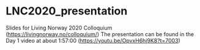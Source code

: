 # LNC2020_presentation
Slides for Living Norway 2020 Colloquium (https://livingnorway.no/colloquium/)
The presentation can be found in the Day 1 video at about 1:57:00 (https://youtu.be/OpvxH6hj9K8?t=7003)
